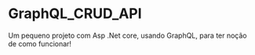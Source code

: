 # GraphQL_CRUD_API
Um pequeno projeto com Asp .Net core, usando GraphQL, para ter noção de como funcionar!
